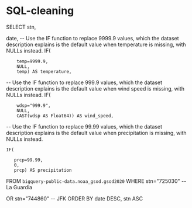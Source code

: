 # SQL-cleaning
SELECT
  stn,

  date,
  -- Use the IF function to replace 9999.9 values, which the dataset description explains is the default value when temperature is missing, with NULLs instead.
       IF(

        temp=9999.9,
        NULL,
        temp) AS temperature,

  -- Use the IF function to replace 999.9 values, which the dataset description explains is the default value when wind speed is missing, with NULLs instead.
       IF(

        wdsp="999.9",
        NULL,
        CAST(wdsp AS Float64)) AS wind_speed,

-- Use the IF function to replace 99.99 values, which the dataset description explains is the default value when precipitation is missing, with NULLs instead.

    IF(

       prcp=99.99,
       0,
       prcp) AS precipitation
FROM
  `bigquery-public-data.noaa_gsod.gsod2020`
WHERE
  stn="725030" -- La Guardia

  OR stn="744860" -- JFK
ORDER BY
  date DESC,
  stn ASC 
